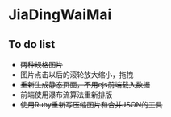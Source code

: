 JiaDingWaiMai
=============

## To do list

- ~~两种规格图片~~
- ~~图片点击以后的滚轮放大缩小，拖拽~~
- ~~重新生成静态页面，不用ejs前端载入数据~~
- ~~前端使用瀑布流算法重新排版~~
- ~~使用Ruby重新写压缩图片和合并JSON的工具~~
